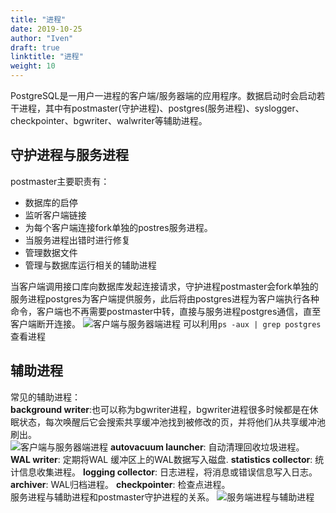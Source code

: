 ```yaml
---
title: "进程"
date: 2019-10-25
author: "Iven"
draft: true
linktitle: "进程"
weight: 10
---
```


PostgreSQL是一用户一进程的客户端/服务器端的应用程序。数据启动时会启动若干进程，其中有postmaster(守护进程)、postgres(服务进程)、syslogger、checkpointer、bgwriter、walwriter等辅助进程。

## 守护进程与服务进程
postmaster主要职责有：
- 数据库的启停
- 监听客户端链接
- 为每个客户端连接fork单独的postres服务进程。
- 当服务进程出错时进行修复
- 管理数据文件
- 管理与数据库运行相关的辅助进程

当客户端调用接口库向数据库发起连接请求，守护进程postmaster会fork单独的服务进程postgres为客户端提供服务，此后将由postgres进程为客户端执行各种命令，客户端也不再需要postmaster中转，直接与服务进程postgres通信，直至客户端断开连接。
![客户端与服务器端进程](/postgresql/jincheng.png)
可以利用```ps -aux | grep postgres ```查看进程

## 辅助进程
常见的辅助进程：  
**background writer**:也可以称为bgwriter进程，bgwriter进程很多时候都是在休眠状态，每次唤醒后它会搜索共享缓冲池找到被修改的页，并将他们从共享缓冲池刷出。  
![客户端与服务器端进程](/postgresql/gongxiangneicun.png)
**autovacuum launcher**: 自动清理回收垃圾进程。
**WAL writer**: 定期将WAL 缓冲区上的WAL数据写入磁盘.
**statistics collector**: 统计信息收集进程。
**logging collector**: 日志进程，将消息或错误信息写入日志。
**archiver**: WAL归档进程。
**checkpointer**: 检查点进程。  
服务进程与辅助进程和postmaster守护进程的关系。
![服务端进程与辅助进程](/postgresql/relation_ship.png)


